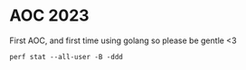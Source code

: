 # AOC 2023

First AOC, and first time using golang so please be gentle <3

```
perf stat --all-user -B -ddd
```
